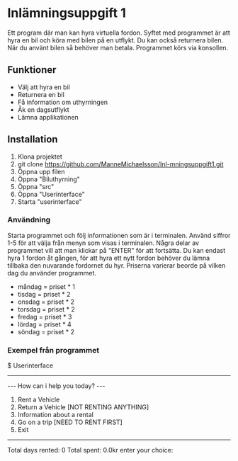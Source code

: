 # Inlämningsuppgift 1 
Ett program där man kan hyra virtuella fordon. Syftet med programmet är att hyra en bil och köra med bilen på en utflykt. Du kan också returnera bilen. När du använt bilen så behöver man betala. Programmet körs via konsollen. 

## Funktioner
- Välj att hyra en bil
- Returnera en bil
- Få information om uthyrningen
- Åk en dagsutflykt
- Lämna applikationen

## Installation
1. Klona projektet
2. git clone https://github.com/ManneMichaelsson/Inl-mningsuppgift1.git
3. Öppna upp filen
4. Öppna "Biluthyrning"
5. Öppna "src"
6. Öppna "Userinterface"
7. Starta "userinterface"

### Användning
Starta programmet och följ informationen som är i terminalen. Använd siffror 1-5 för att välja från menyn som visas i terminalen. Några delar av programmet vill att man klickar på "ENTER" för att fortsätta. Du kan endast hyra 1 fordon åt gången, för att hyra ett nytt fordon behöver du lämna tillbaka den nuvarande fordornet du hyr. Priserna varierar beorde på vilken dag du använder programmet.
- måndag = priset * 1
- tisdag = priset * 2
- onsdag = priset * 2
- torsdag = priset * 2
- fredag = priset * 3
- lördag = priset * 4
- söndag = priset * 2

### Exempel från programmet
$ Userinterface
__________________________________
--- How can i help you today? ---
1. Rent a Vehicle
2. Return a Vehicle [NOT RENTING ANYTHING]
3. Information about a rental
4. Go on a trip [NEED TO RENT FIRST]
5. Exit
__________________________________
Total days rented: 0
Total spent: 0.0kr
enter your choice: 
